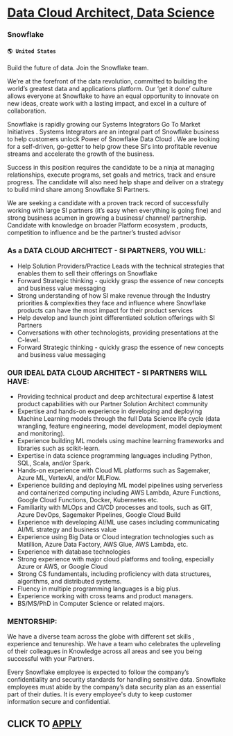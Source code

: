 # [Data Cloud Architect, Data Science](https://www.remotewlb.com/apply/data-cloud-architect-data-science-77237)  
### Snowflake  
#### `🌎 United States`  

Build the future of data. Join the Snowflake team.

We’re at the forefront of the data revolution, committed to building the world’s greatest data and applications platform. Our ‘get it done’ culture allows everyone at Snowflake to have an equal opportunity to innovate on new ideas, create work with a lasting impact, and excel in a culture of collaboration.

Snowflake is rapidly growing our Systems Integrators Go To Market Initiatives . Systems Integrators are an integral part of Snowflake business to help customers unlock Power of Snowflake Data Cloud . We are looking for a self-driven, go-getter to help grow these SI's into profitable revenue streams and accelerate the growth of the business.

Success in this position requires the candidate to be a ninja at managing relationships, execute programs, set goals and metrics, track and ensure progress. The candidate will also need help shape and deliver on a strategy to build mind share among Snowflake SI Partners.

We are seeking a candidate with a proven track record of successfully working with large SI partners (it’s easy when everything is going fine) and strong business acumen in growing a business/ channel/ partnership. Candidate with knowledge on broader Platform ecosystem , products, competition to influence and be the partner’s trusted advisor

### **As a DATA CLOUD ARCHITECT - SI PARTNERS, YOU WILL:**

  * Help Solution Providers/Practice Leads with the technical strategies that enables them to sell their offerings on Snowflake
  * Forward Strategic thinking - quickly grasp the essence of new concepts and business value messaging 
  * Strong understanding of how SI make revenue through the Industry priorities & complexities they face and influence where Snowflake products can have the most impact for their product services
  * Help develop and launch joint differentiated solution offerings with SI Partners
  * Conversations with other technologists, providing presentations at the C-level.
  * Forward Strategic thinking - quickly grasp the essence of new concepts and business value messaging

###  **OUR IDEAL DATA CLOUD ARCHITECT - SI PARTNERS WILL HAVE:**

  * Providing technical product and deep architectural expertise & latest product capabilities with our Partner Solution Architect community
  * Expertise and hands-on experience in developing and deploying Machine Learning models through the full Data Science life cycle (data wrangling, feature engineering, model development, model deployment and monitoring).
  * Experience building ML models using machine learning frameworks and libraries such as scikit-learn.
  * Expertise in data science programming languages including Python, SQL, Scala, and/or Spark.
  * Hands-on experience with Cloud ML platforms such as Sagemaker, Azure ML, VertexAI, and/or MLFlow.
  * Experience building and deploying ML model pipelines using serverless and containerized computing including AWS Lambda, Azure Functions, Google Cloud Functions, Docker, Kubernetes etc.
  * Familiarity with MLOps and CI/CD processes and tools, such as GIT, Azure DevOps, Sagemaker Pipelines, Google Cloud Build 
  * Experience with developing AI/ML use cases including communicating AI/ML strategy and business value
  * Experience using Big Data or Cloud integration technologies such as Matillion, Azure Data Factory, AWS Glue, AWS Lambda, etc.
  * Experience with database technologies 
  * Strong experience with major cloud platforms and tooling, especially Azure or AWS, or Google Cloud
  * Strong CS fundamentals, including proficiency with data structures, algorithms, and distributed systems.
  * Fluency in multiple programming languages is a big plus.
  * Experience working with cross teams and product managers.
  * BS/MS/PhD in Computer Science or related majors.

###  **MENTORSHIP:**

We have a diverse team across the globe with different set skills , experience and tenureship. We have a team who celebrates the upleveling of their colleagues in Knowledge across all areas and see you being successful with your Partners.

Every Snowflake employee is expected to follow the company’s confidentiality and security standards for handling sensitive data. Snowflake employees must abide by the company’s data security plan as an essential part of their duties. It is every employee's duty to keep customer information secure and confidential.

  
## CLICK TO [APPLY](https://www.remotewlb.com/apply/data-cloud-architect-data-science-77237)

